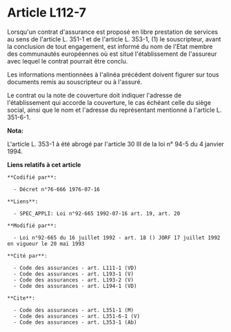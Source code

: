 # Article L112-7

Lorsqu'un contrat d'assurance est proposé en libre prestation de services au sens de l'article L. 351-1 et de l'article L.
353-1, (1) le souscripteur, avant la conclusion de tout engagement, est informé du nom de l'Etat membre des communautés
européennes où est situé l'établissement de l'assureur avec lequel le contrat pourrait être conclu.

Les informations mentionnées à l'alinéa précédent doivent figurer sur tous documents remis au souscripteur ou à l'assuré.

Le contrat ou la note de couverture doit indiquer l'adresse de l'établissement qui accorde la couverture, le cas échéant
celle du siège social, ainsi que le nom et l'adresse du représentant mentionné à l'article L. 351-6-1.

**Nota:**

L'article L. 353-1 à été abrogé par l'article 30 III de la loi n° 94-5 du 4 janvier 1994.

**Liens relatifs à cet article**

	**Codifié par**:

	  - Décret n°76-666 1976-07-16

	**Liens**:

	  - SPEC_APPLI: Loi n°92-665 1992-07-16 art. 19, art. 20

	**Modifié par**:

	  - Loi n°92-665 du 16 juillet 1992 - art. 18 () JORF 17 juillet 1992 en vigueur le 20 mai 1993

	**Cité par**:

	  - Code des assurances - art. L111-1 (VD)
	  - Code des assurances - art. L193-1 (V)
	  - Code des assurances - art. L193-2 (V)
	  - Code des assurances - art. L194-1 (VD)

	**Cite**:

	  - Code des assurances - art. L351-1 (M)
	  - Code des assurances - art. L351-6-1 (V)
	  - Code des assurances - art. L353-1 (Ab)
